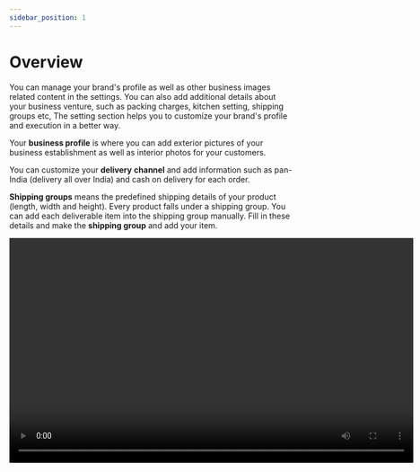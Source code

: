 ```yaml
---
sidebar_position: 1
---
```

# Overview 

 You can manage your brand's profile as well as other business images related content in the settings. You can also add additional details about your business venture, such as packing charges, kitchen setting, shipping groups etc, The setting section helps you to customize your brand's profile and execution in a better way. 

Your **business profile** is where you can add exterior pictures of your business establishment as well as interior photos for your customers.

<!-- (insert scrrenshot of business profile) -->

You can customize your **delivery** **channel** and add information such as pan-India (delivery all over India) and cash on delivery for each order.  

<!-- (insert sc of delievery option) -->

**Shipping groups**  means the predefined shipping details of your product (length, width and height). Every product falls under a shipping group. You can add each deliverable item into the shipping group manually. Fill in these details and make the **shipping group** and add your item.

<!-- (insert shipping group sc, with option pf lenght, width and height) -->

<!-- ![](https://fastorimage.s3.ap-south-1.amazonaws.com/tutorial/settings.mp4) -->

<video width="720" height="400" controls src="https://fastorimage.s3.ap-south-1.amazonaws.com/tutorial/settings.mp4">
</video>

